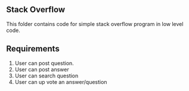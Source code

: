 ## Stack Overflow 
This folder contains code for simple stack overflow program in low level code.

## Requirements
1. User can post question.
2. User can post answer
3. User can search question
4. User can up vote an answer/question
